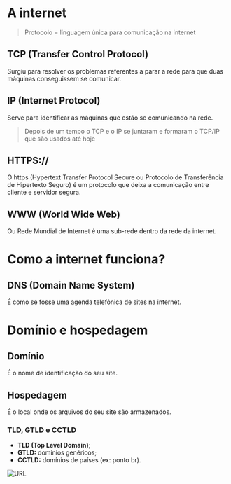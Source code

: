 # A internet

> Protocolo = linguagem única para comunicação na internet

## TCP (Transfer Control Protocol)
Surgiu  para resolver os problemas referentes a parar a rede para que duas máquinas conseguissem se comunicar.

## IP (Internet Protocol)
Serve para identificar as máquinas que estão se comunicando na rede.

> Depois de um tempo o TCP e o IP se juntaram e formaram o TCP/IP que são usados até hoje

## HTTPS://
O https (Hypertext Transfer Protocol Secure ou Protocolo de Transferência de Hipertexto Seguro) é um protocolo que deixa a comunicação entre cliente e servidor segura.

## WWW (World Wide Web)
Ou Rede Mundial de Internet é uma sub-rede dentro da rede da internet.


# Como a internet funciona?

## DNS (Domain Name System)
É como se fosse uma agenda telefônica de sites na internet.


# Domínio e hospedagem

## Domínio 
É o nome de identificação do seu site.

## Hospedagem
É o local onde os arquivos do seu site são armazenados.

### TLD, GTLD e CCTLD

- **TLD (Top Level Domain)**;
- **GTLD:** domínios genéricos;
- **CCTLD:** domínios de países (ex: ponto br).

![URL](/1.Módulo/imagens/url.png)
